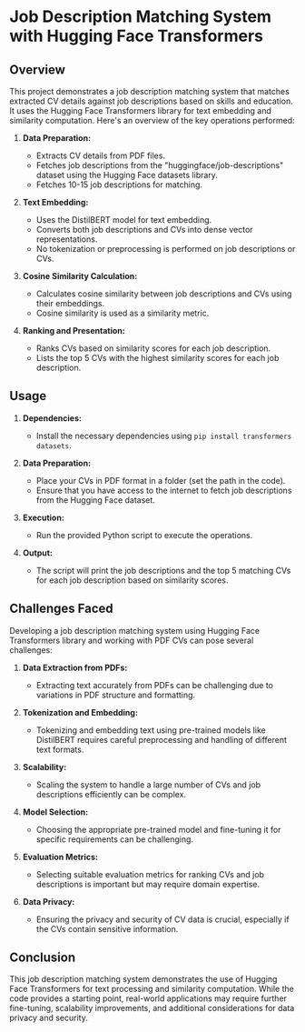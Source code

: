 

# Job Description Matching System with Hugging Face Transformers

## Overview

This project demonstrates a job description matching system that matches extracted CV details against job descriptions based on skills and education. It uses the Hugging Face Transformers library for text embedding and similarity computation. Here's an overview of the key operations performed:

1. **Data Preparation:**
   - Extracts CV details from PDF files.
   - Fetches job descriptions from the "huggingface/job-descriptions" dataset using the Hugging Face datasets library.
   - Fetches 10-15 job descriptions for matching.

2. **Text Embedding:**
   - Uses the DistilBERT model for text embedding.
   - Converts both job descriptions and CVs into dense vector representations.
   - No tokenization or preprocessing is performed on job descriptions or CVs.

3. **Cosine Similarity Calculation:**
   - Calculates cosine similarity between job descriptions and CVs using their embeddings.
   - Cosine similarity is used as a similarity metric.

4. **Ranking and Presentation:**
   - Ranks CVs based on similarity scores for each job description.
   - Lists the top 5 CVs with the highest similarity scores for each job description.

## Usage

1. **Dependencies:**
   - Install the necessary dependencies using `pip install transformers datasets`.

2. **Data Preparation:**
   - Place your CVs in PDF format in a folder (set the path in the code).
   - Ensure that you have access to the internet to fetch job descriptions from the Hugging Face dataset.

3. **Execution:**
   - Run the provided Python script to execute the operations.

4. **Output:**
   - The script will print the job descriptions and the top 5 matching CVs for each job description based on similarity scores.

## Challenges Faced

Developing a job description matching system using Hugging Face Transformers library and working with PDF CVs can pose several challenges:

1. **Data Extraction from PDFs:**
   - Extracting text accurately from PDFs can be challenging due to variations in PDF structure and formatting.

2. **Tokenization and Embedding:**
   - Tokenizing and embedding text using pre-trained models like DistilBERT requires careful preprocessing and handling of different text formats.

3. **Scalability:**
   - Scaling the system to handle a large number of CVs and job descriptions efficiently can be complex.

4. **Model Selection:**
   - Choosing the appropriate pre-trained model and fine-tuning it for specific requirements can be challenging.

5. **Evaluation Metrics:**
   - Selecting suitable evaluation metrics for ranking CVs and job descriptions is important but may require domain expertise.

6. **Data Privacy:**
   - Ensuring the privacy and security of CV data is crucial, especially if the CVs contain sensitive information.

## Conclusion

This job description matching system demonstrates the use of Hugging Face Transformers for text processing and similarity computation. While the code provides a starting point, real-world applications may require further fine-tuning, scalability improvements, and additional considerations for data privacy and security.